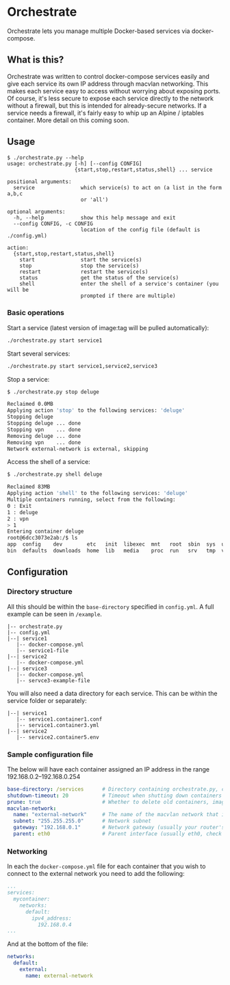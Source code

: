 # Orchestrate
Orchestrate lets you manage multiple Docker-based services via docker-compose.

## What is this?
Orchestrate was written to control docker-compose services easily and give each service its own IP address through macvlan networking. This makes each service easy to access without worrying about exposing ports. Of course, it's less secure to expose each service directly to the network without a firewall, but this is intended for already-secure networks. If a service needs a firewall, it's fairly easy to whip up an Alpine / iptables container. More detail on this coming soon.

## Usage
```
$ ./orchestrate.py --help
usage: orchestrate.py [-h] [--config CONFIG]
                      {start,stop,restart,status,shell} ... service

positional arguments:
  service               which service(s) to act on (a list in the form a,b,c
                        or 'all')

optional arguments:
  -h, --help            show this help message and exit
  --config CONFIG, -c CONFIG
                        location of the config file (default is ./config.yml)

action:
  {start,stop,restart,status,shell}
    start               start the service(s)
    stop                stop the service(s)
    restart             restart the service(s)
    status              get the status of the service(s)
    shell               enter the shell of a service's container (you will be
                        prompted if there are multiple)
```

### Basic operations
Start a service (latest version of image:tag will be pulled automatically):
```sh
./orchestrate.py start service1
```

Start several services:
```sh
./orchestrate.py start service1,service2,service3
```

Stop a service:
```sh
$ ./orchestrate.py stop deluge

Reclaimed 0.0MB
Applying action 'stop' to the following services: 'deluge'
Stopping deluge
Stopping deluge ... done
Stopping vpn    ... done
Removing deluge ... done
Removing vpn    ... done
Network external-network is external, skipping
```

Access the shell of a service:
```sh
$ ./orchestrate.py shell deluge

Reclaimed 83MB
Applying action 'shell' to the following services: 'deluge'
Multiple containers running, select from the following:
0 : Exit
1 : deluge
2 : vpn
> 1
Entering container deluge
root@6dcc3073e2ab:/$ ls
app  config    dev        etc   init  libexec  mnt   root  sbin  sys  usr
bin  defaults  downloads  home  lib   media    proc  run   srv   tmp  var
```

## Configuration
### Directory structure
All this should be within the `base-directory` specified in `config.yml`. A full example can be seen in `/example`.

```
|-- orchestrate.py
|-- config.yml
|--| service1
   |-- docker-compose.yml
   |-- service1-file
|--| service2
   |-- docker-compose.yml
|--| service3
   |-- docker-compose.yml
   |-- servce3-example-file
```

You will also need a data directory for each service. This can be within the service folder or separately:

```
|--| service1
   |-- service1.container1.conf
   |-- service1.container3.yml
|--| service2
   |-- service2.container5.env
```

### Sample configuration file
The below will have each container assigned an IP address in the range 192.168.0.2–192.168.0.254

```yaml
base-directory: /services      # Directory containing orchestrate.py, config.yml and subdirectories for each service
shutdown-timeout: 20           # Timeout when shutting down containers
prune: true                    # Whether to delete old containers, images and volumes
macvlan-network:
  name: "external-network"     # The name of the macvlan network that is shared between all services
  subnet: "255.255.255.0"      # Network subnet
  gateway: "192.168.0.1"       # Network gateway (usually your router's IP address)
  parent: eth0                 # Parent interface (usually eth0, check with `ip addr`)
```

### Networking
In each the `docker-compose.yml` file for each container that you wish to connect to the external network you need to add the following:

```yaml
...
services:
  mycontainer:
    networks:
      default:
        ipv4_address:
          192.168.0.4
...
```

And at the bottom of the file:

```yaml
networks:
  default:
    external:
      name: external-network
```
